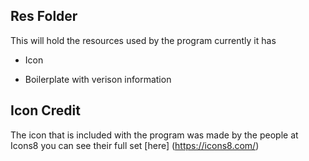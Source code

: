 ## Res Folder

This will hold the resources used by the program currently it has

* Icon

* Boilerplate with verison information

## Icon Credit

The icon that is included with the program was made by the people at Icons8 you can see their full set [here] (https://icons8.com/)

